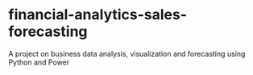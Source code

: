 # financial-analytics-sales-forecasting
A project on business data analysis, visualization and forecasting using Python and Power
